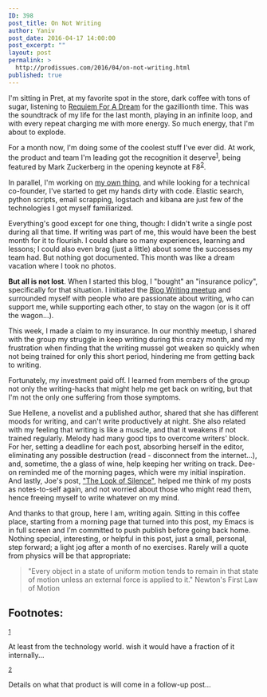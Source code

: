 ```yaml
---
ID: 398
post_title: On Not Writing
author: Yaniv
post_date: 2016-04-17 14:00:00
post_excerpt: ""
layout: post
permalink: >
  http://prodissues.com/2016/04/on-not-writing.html
published: true
---
```

I'm sitting in Pret, at my favorite spot in the store, dark coffee with tons of sugar, listening to <a href="https://www.youtube.com/watch?v=i5Kwf_nNmGI">Requiem For A Dream</a> for the gazillionth time. This was the soundtrack of my life for the last month, playing in an infinite loop, and with every repeat charging me with more energy. So much energy, that I'm about to explode.

For a month now, I'm doing some of the coolest stuff I've ever did. At work, the product and team I'm leading got the recognition it deserve<sup><a id="fnr.1" class="footref" href="#fn.1">1</a></sup>, being featured by Mark Zuckerberg in the opening keynote at F8<sup><a id="fnr.2" class="footref" href="#fn.2">2</a></sup>.

In parallel, I'm working on <a href="http://prodissues.com/2016/03/make-food-fun-again.html">my own thing</a>, and while looking for a technical co-founder, I've started to get my hands dirty with code. Elastic search, python scripts, email scrapping, logstach and kibana are just few of the technologies I got myself familiarized.

Everything's good except for one thing, though: I didn't write a single post during all that time. If writing was part of me, this would have been the best month for it to flourish. I could share so many experiences, learning and lessons; I could also even brag (just a little) about some the successes my team had. But nothing got documented. This month was like a dream vacation where I took no photos.

<b>But all is not lost</b>. When I started this blog, I "bought" an "insurance policy", specifically for that situation. I initiated the <a href="http://www.meetup.com/Blog-writing/">Blog Writing meetup</a> and surrounded myself with people who are passionate about writing, who can support me, while supporting each other, to stay on the wagon (or is it off the wagon...).

This week, I made a claim to my insurance. In our monthly meetup, I shared with the group my struggle in keep writing during this crazy month, and my frustration when finding that the writing mussel got weaken so quickly when not being trained for only this short period, hindering me from getting back to writing.

Fortunately, my investment paid off. I learned from members of the group not only the writing-hacks that might help me get back on writing, but that I'm not the only one suffering from those symptoms.

Sue Hellene, a novelist and a published author, shared that she has different moods for writing, and can't write productively at night. She also related with my feeling that writing is like a muscle, and that it weakens if not trained regularly. Melody had many good tips to overcome writers' block. For her, setting a deadline for each post, absorbing herself in the editor, eliminating any possible destruction (read - disconnect from the internet...), and, sometime, the a glass of wine, help keeping her writing on track. Dee-on reminded me of the morning pages, which were my initial inspiration. And lastly, Joe's post, <a href="http://www.kinderkamackroad.com/too-cheerful.html?entry=the-look-of-silence">"The Look of Silence"</a>, helped me think of my posts as notes-to-self again, and not worried about those who might read them, hence freeing myself to write whatever on my mind.

And thanks to that group, here I am, writing again. Sitting in this coffee place, starting from a morning page that turned into this post, my Emacs is in full screen and I'm committed to push publish before going back home. Nothing special, interesting, or helpful in this post, just a small, personal, step forward; a light jog after a month of no exercises. Rarely will a quote from physics will be that appropriate:
<blockquote>"Every object in a state of uniform motion tends to remain in that state of motion unless an external force is applied to it." Newton's First Law of Motion</blockquote>
<div id="footnotes">
<h2 class="footnotes">Footnotes:</h2>
<div id="text-footnotes">
<div class="footdef">

<sup><a id="fn.1" class="footnum" href="#fnr.1">1</a></sup>
<div class="footpara">
<p class="footpara">At least from the technology world. wish it would have a fraction of it internally...</p>

</div>
</div>
<div class="footdef">

<sup><a id="fn.2" class="footnum" href="#fnr.2">2</a></sup>
<div class="footpara">
<p class="footpara">Details on what that product is will come in a follow-up post...</p>

</div>
</div>
</div>
</div>